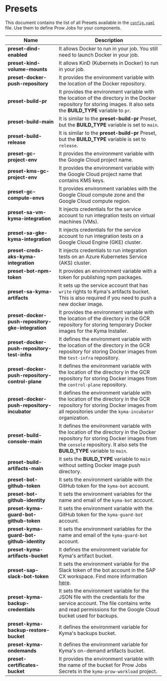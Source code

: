 # Presets

This document contains the list of all Presets available in the [`config.yaml`](/prow/config.yaml) file. Use them to define Prow Jobs for your components.

| Name                                                      | Description                                                                                                                                                                               |
| --------------------------------------------------------- | ----------------------------------------------------------------------------------------------------------------------------------------------------------------------------------------- |
| **preset-dind-enabled**                                   | It allows Docker to run in your job. You still need to launch Docker in your job.                                                                                                         |
| **preset-kind-volume-mounts**                             | It allows KinD (Kubernets in Docker) to run in your job.                                                                                                                                  |
| **preset-docker-push-repository**                         | It provides the environment variable with the location of the Docker repository.                                                                                                          |
| **preset-build-pr**                                       | It provides the environment variable with the location of the directory in the Docker repository for storing images. It also sets the **BUILD_TYPE** variable to `pr`.                    |
| **preset-build-main**                                   | It is similar to the **preset-build-pr** Preset, but the **BUILD_TYPE** variable is set to `main`.                                                                                      |
| **preset-build-release**                                  | It is similar to the **preset-build-pr** Preset, but the **BUILD_TYPE** variable is set to `release`.                                                                                     |
| **preset-gc-project-env**                                 | It provides the environment variable with the Google Cloud project name.                                                                                                   |
| **preset-kms-gc-project-env**                             | It provides the environment variable with the Google Cloud project name that contains KMS keys.                                                                                                    |
| **preset-gc-compute-envs**                                | It provides environment variables with the Google Cloud compute zone and the Google Cloud compute region.                                                                                                   |
| **preset-sa-vm-kyma-integration**                         | It injects credentials for the service account to run integration tests on virtual machines (VMs).                                                                                        |
| **preset-sa-gke-kyma-integration**                        | It injects credentials for the service account to run integration tests on a Google Cloud Engine (GKE) cluster.                                                                           |
| **preset-creds-aks-kyma-integration**                     | It injects credentials to run integration tests on an Azure Kubernetes Service (AKS) cluster.                                                                                             |
| **preset-bot-npm-token**                                  | It provides an environment variable with a token for publishing npm packages.                                                                                                             |
| **preset-sa-kyma-artifacts**                              | It sets up the service account that has `write` rights to Kyma's artifacts bucket. This is also required if you need to push a new docker image.                                      |
| **preset-docker-push-repository-gke-integration**         | It provides the environment variable with the location of the directory in the GCR repository for storing temporary Docker images for the Kyma Installer.                                 |
| **preset-docker-push-repository-test-infra**              | It defines the environment variable with the location of the directory in the GCR repository for storing Docker images from the `test-infra` repository.                                  |
| **preset-docker-push-repository-control-plane**           | It defines the environment variable with the location of the directory in the GCR repository for storing Docker images from the `control-plane` repository.                                  |
| **preset-docker-push-repository-incubator**               | It defines the environment variable with the location of the directory in the GCR repository for storing Docker images from all repositories under the `kyma-incubator` organization.     |
| **preset-build-console-main**                           | It defines the environment variable with the location of the directory in the Docker repository for storing Docker images from the `console` repository. It also sets the **BUILD_TYPE** variable to `main`. |
| **preset-build-artifacts-main**                         | It sets the **BUILD_TYPE** variable to `main` without setting Docker image push directory. |
| **preset-bot-github-token**                               | It sets the environment variable with the GitHub token for the `kyma-bot` account.                                                                                                        |
| **preset-bot-github-identity**                            | It sets the environment variables for the name and email of the `kyma-bot` account.                                                                                                       |
| **preset-kyma-guard-bot-github-token**                    | It sets the environment variable with the GitHub token for the `kyma-guard-bot` account.                                                                                                  |
| **preset-kyma-guard-bot-github-identity**                 | It sets the environment variables for the name and email of the `kyma-guard-bot` account.                                                                                                 |
| **preset-kyma-artifacts-bucket**                          | It defines the environment variable for Kyma's artifact bucket.                                                                                                                           |
| **preset-sap-slack-bot-token**                            | It sets the environment variable for the Slack token of the bot account in the SAP CX workspace. Find more information [here](https://api.slack.com/docs/token-types#bot).                |
| **preset-kyma-backup-credentials**                        | It sets the environment variable for the JSON file with the credentials for the service account. The file contains write and read permissions for the Google Cloud bucket used for backups.        |
| **preset-kyma-backup-restore-bucket**                     | It defines the environment variable for Kyma's backups bucket.                                                                                                                            |
| **preset-kyma-ondemands**                                 | It defines the environment variable for Kyma's on-demand artifacts bucket.                                                                                                                |
| **preset-certificates-bucket**                            | It provides the environment variable with the name of the bucket for Prow Jobs Secrets in the `kyma-prow-workload` project.                                                                |
